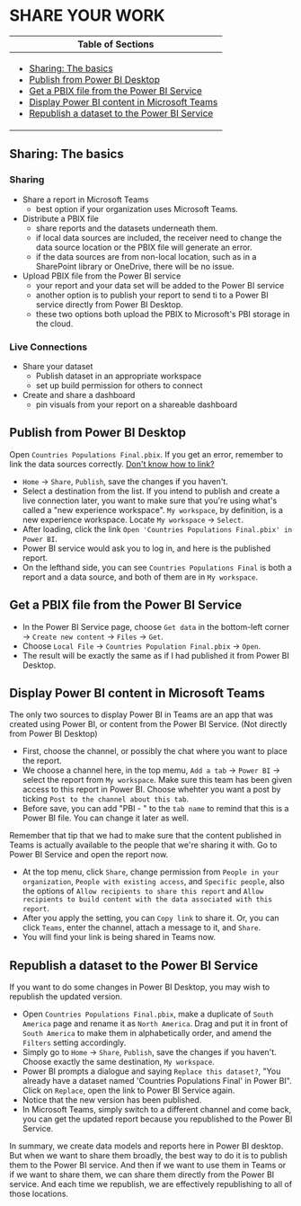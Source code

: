 # SHARE YOUR WORK

|Table of Sections|
|---|
|<ul><li><a href="https://github.com/JefoGao/Resourse_Power-BI-Desktop/blob/main/Chapter07/README.md#sharing-the-basics">Sharing: The basics</a></li><li><a href="https://github.com/JefoGao/Resourse_Power-BI-Desktop/blob/main/Chapter07/README.md#publish-from-power-bi-desktop">Publish from Power BI Desktop</a></li><li><a href="https://github.com/JefoGao/Resourse_Power-BI-Desktop/blob/main/Chapter07/README.md#get-a-pbix-file-from-the-power-bi-service">Get a PBIX file from the Power BI Service</a></li><li><a href="https://github.com/JefoGao/Resourse_Power-BI-Desktop/blob/main/Chapter07/README.md#display-power-bi-content-in-microsoft-teams">Display Power BI content in Microsoft Teams</a></li><li><a href="https://github.com/JefoGao/Resourse_Power-BI-Desktop/blob/main/Chapter07/README.md#republish-a-dataset-to-the-power-bi-service">Republish a dataset to the Power BI Service</a></li></ul>|

## Sharing: The basics

### Sharing
- Share a report in Microsoft Teams
  - best option if your organization uses Microsoft Teams.
- Distribute a PBIX file
  - share reports and the datasets underneath them.
  - if local data sources are included, the receiver need to change the data source location or the PBIX file will generate an error.
  - if the data sources are from non-local location, such as in a SharePoint library or OneDrive, there will be no issue.
- Upload PBIX file from the Power BI service
  - your report and your data set will be added to the Power BI service
  - another option is to publish your report to send ti to a Power BI service directly from Power BI Desktop.
  - these two options both upload the PBIX to Microsoft's PBI storage in the cloud.

### Live Connections
- Share your dataset
  - Publish dataset in an appropriate workspace
  - set up build permission for others to connect
- Create and share a dashboard
  - pin visuals from your report on a shareable dashboard
  
## Publish from Power BI Desktop
Open `Countries Populations Final.pbix`. If you get an error, remember to link the data sources correctly. [Don't know how to link?](https://github.com/HuaijiGao/Resourse_Power-BI-Desktop/tree/main/Chapter04#append-data-to-a-query)

- `Home` -> `Share`, `Publish`, save the changes if you haven't.
- Select a destination from the list. If you intend to publish and create a live connection later, you want to make sure that you're using what's called a "new experience workspace". `My workspace`, by definition, is a new experience workspace. Locate `My workspace` -> `Select`.
- After loading, click the link `Open 'Countries Populations Final.pbix' in Power BI`.
- Power BI service would ask you to log in, and here is the published report.
- On the lefthand side, you can see `Countries Populations Final` is both a report and a data source, and both of them are in `My workspace`.

## Get a PBIX file from the Power BI Service
- In the Power BI Service page, choose `Get data` in the bottom-left corner -> `Create new content` -> `Files` -> `Get`.
- Choose `Local File` -> `Countries Population Final.pbix` -> `Open`.
- The result will be exactly the same as if I had published it from Power BI Desktop.

## Display Power BI content in Microsoft Teams
The only two sources to display Power BI in Teams are an app that was created using Power BI, or content from the Power BI Service. (Not directly from Power BI Desktop)

- First, choose the channel, or possibly the chat where you want to place the report.
- We choose a channel here, in the top memu, `Add a tab` -> `Power BI` -> select the report from `My workspace`. Make sure this team has been given access to this report in Power BI. Choose whehter you want a post by ticking `Post to the channel about this tab`.
- Before save, you can add "PBI - " to the `tab name` to remind that this is a Power BI file. You can change it later as well.

Remember that tip that we had to make sure that the content published in Teams is actually available to the people that we're sharing it with. Go to Power BI Service and open the report now.
- At the top menu, click `Share`, change permission from `People in your organization`, `People with existing access`, and `Specific people`, also the options of `Allow recipients to share this report` and `Allow recipients to build content with the data associated with this report`.
- After you apply the setting, you can `Copy link` to share it. Or, you can click `Teams`, enter the channel, attach a message to it, and `Share`.
- You will find your link is being shared in Teams now.

## Republish a dataset to the Power BI Service
If you want to do some changes in Power BI Desktop, you may wish to republish the updated version.

- Open `Countries Populations Final.pbix`, make a duplicate of `South America` page and rename it as `North America`. Drag and put it in front of `South America` to make them in alphabetically order, and amend the `Filters` setting accordingly.
- Simply go to `Home` -> `Share`, `Publish`, save the changes if you haven't. Choose exactly the same destination, `My workspace`.
- Power BI prompts a dialogue and saying `Replace this dataset?`, "You already have a dataset named 'Countries Populations Final' in Power BI". Click on `Replace`, open the link to Power BI Service again.
- Notice that the new version has been published.
- In Microsoft Teams, simply switch to a different channel and come back, you can get the updated report because you republished to the Power BI Service.

In summary, we create data models and reports here in Power BI desktop. But when we want to share them broadly, the best way to do it is to publish them to the Power BI service. And then if we want to use them in Teams or if we want to share them, we can share them directly from the Power BI service. And each time we republish, we are effectively republishing to all of those locations.
